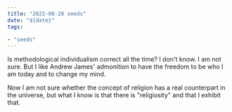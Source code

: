 ```yaml
---
title: "2022-08-28 seeds"
date: "${date}"
tags:

- "seeds"
---
```

Is methodological individualism correct all the time? I don't know. I am not sure. But I like Andrew James' admonition to have the freedom to be who I am today and to change my mind.

Now I am not sure whether the concept of religion has a real counterpart in the universe, but what I know is that there is "religiosity" and that I exhibit that.